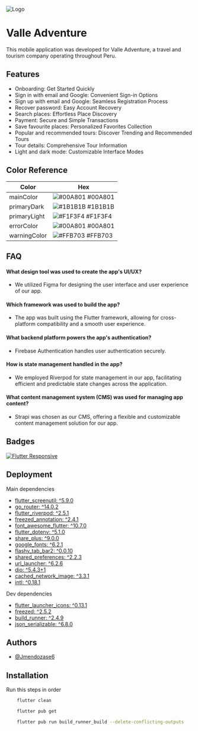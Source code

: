 
![Logo](https://res.cloudinary.com/dgna2mogt/image/upload/v1714532188/h92ozjqaan6or8md0utl.png)


# Valle Adventure

This mobile application was developed for Valle Adventure, a travel and tourism company operating throughout Peru.


## Features

- Onboarding: Get Started Quickly
- Sign in with email and Google: Convenient Sign-in Options
- Sign up with email and Google: Seamless Registration Process
- Recover password: Easy Account Recovery
- Search places: Effortless Place Discovery
- Payment: Secure and Simple Transactions
- Save favourite places: Personalized Favorites Collection
- Popular and recommended tours: Discover Trending and Recommended Tours
- Tour details: Comprehensive Tour Information
- Light and dark mode: Customizable Interface Modes


## Color Reference

| Color             | Hex                                                                |
| ----------------- | ------------------------------------------------------------------ |
| mainColor | ![#00A801](https://via.placeholder.com/10/00A801?text=+) #00A801 |
| primaryDark | ![#1B1B1B](https://via.placeholder.com/10/1b1b1b?text=+) #1B1B1B |
| primaryLight | ![#F1F3F4](https://via.placeholder.com/10/F1F3F4?text=+) #F1F3F4 |
| errorColor | ![#00A801](https://via.placeholder.com/10/00A801?text=+) #00A801 |
| warningColor | ![#FFB703](https://via.placeholder.com/10/FFB703?text=+) #FFB703 |


## FAQ

#### What design tool was used to create the app's UI/UX?

- We utilized Figma for designing the user interface and user experience of our app.

#### Which framework was used to build the app?

- The app was built using the Flutter framework, allowing for cross-platform compatibility and a smooth user experience.

#### What backend platform powers the app's authentication?

- Firebase Authentication handles user authentication securely.

#### How is state management handled in the app?

- We employed Riverpod for state management in our app, facilitating efficient and predictable state changes across the application.

#### What content management system (CMS) was used for managing app content?

- Strapi was chosen as our CMS, offering a flexible and customizable content management solution for our app.


## Badges
[![Flutter Responsive](https://img.shields.io/badge/flutter-responsive-brightgreen.svg?style=flat-square)](https://github.com/OpenFlutter/flutter_screenutil)

## Deployment

Main dependencies


  - [flutter_screenutil: ^5.9.0](https://pub.dev/packages/flutter_screenutil)
  - [go_router: ^14.0.2](https://pub.dev/packages/go_router)
  - [flutter_riverpod: ^2.5.1](https://pub.dev/packages/flutter_riverpod)
  - [freezed_annotation: ^2.4.1](https://pub.dev/packages/freezed_annotation)
  - [font_awesome_flutter: ^10.7.0](https://pub.dev/packages/font_awesome_flutter)
  - [flutter_dotenv: ^5.1.0](https://pub.dev/packages/flutter_dotenv)
  - [share_plus: ^9.0.0](https://pub.dev/packages/share_plus)
  - [google_fonts: ^6.2.1](https://pub.dev/packages/google_fonts)
  - [flashy_tab_bar2: ^0.0.10](https://pub.dev/packages/flashy_tab_bar2)
  - [shared_preferences: ^2.2.3](https://pub.dev/packages/shared_preferences)
  - [url_launcher: ^6.2.6](https://pub.dev/packages/url_launcher)
  - [dio: ^5.4.3+1](https://pub.dev/packages/dio)
  - [cached_network_image: ^3.3.1](https://pub.dev/packages/cached_network_image)
  - [intl: ^0.18.1](https://pub.dev/packages/intl)

Dev dependencies

  - [flutter_launcher_icons: ^0.13.1](https://pub.dev/packages/flutter_launcher_icons)
  - [freezed: ^2.5.2](https://pub.dev/packages/freezed)
  - [build_runner: ^2.4.9](https://pub.dev/packages/build_runner)
  - [json_serializable: ^6.8.0](https://pub.dev/packages/freezed_annotation)
## Authors

- [@Jmendozase6](https://github.com/Jmendozase6)


## Installation

Run this steps in order

```bash
    flutter clean
```
```bash
    flutter pub get
```
```bash
    flutter pub run build_runner_build --delete-conflicting-outputs
```